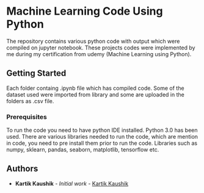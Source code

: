 # Machine Learning Code Using Python

The repository contains various python code with output which were compiled on jupyter notebook. These projects codes were implemented by me during my certification from udemy (Machine Learning using Python).

## Getting Started

Each folder containg .ipynb file which has compiled code. Some of the dataset used were imported from library and some are uploaded in the folders as .csv file.
### Prerequisites

To run the code you need to have python IDE installed. Python 3.0 has been used. There are various libraries needed to run the code, which are mention in code, you need to pre install them prior to run the code.
Libraries such as numpy, sklearn, pandas, seaborn, matplotlib, tensorflow etc.


## Authors

* **Kartik Kaushik** - *Initial work* - [Kartik Kaushik](https://github.com/kkaushi4)

